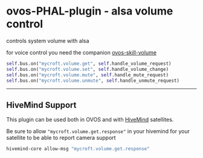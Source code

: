 # ovos-PHAL-plugin - alsa volume control

controls system volume with alsa

for voice control you need the companion [ovos-skill-volume](https://github.com/OpenVoiceOS/ovos-skill-volume)

```python
self.bus.on("mycroft.volume.get", self.handle_volume_request)
self.bus.on("mycroft.volume.set", self.handle_volume_change)
self.bus.on("mycroft.volume.mute", self.handle_mute_request)
self.bus.on("mycroft.volume.unmute", self.handle_unmute_request)
```

---

## HiveMind Support

This plugin can be used both in OVOS and with [HiveMind](https://github.com/JarbasHiveMind) satellites.

Be sure to allow `"mycroft.volume.get.response"` in your hivemind for your satellite to be able to report camera support

```bash
hivemind-core allow-msg "mycroft.volume.get.response"
```
